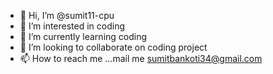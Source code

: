 - 👋 Hi, I’m @sumit11-cpu
- 👀 I’m interested in coding
- 🌱 I’m currently learning coding
- 💞️ I’m looking to collaborate on coding project
- 📫 How to reach me ...mail me sumitbankoti34@gmail.com

<!---
sumit11-cpu/sumit11-cpu is a ✨ special ✨ repository because its `README.md` (this file) appears on your GitHub profile.
You can click the Preview link to take a look at your changes.
I will do any work for you as a freelancer
<
